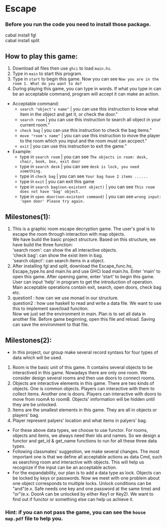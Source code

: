 # Escape

<!-- Instell the packages -->
<!-- It will take many times -->
### Before you run the code you need to install those package.
cabal install fgl  
cabal install split  


How to play this game:  
------
1. Download all files then use `ghci` to load `main.hs`.
2. Type in `main` to start this program.
3. Type in `start` to begin this game. Now you can see `Now you are in the room 1. What do you want to do?`
4. During playing this game, you can type in words. If what you type in can be an acceptable command, program will accept it can make an action.  
* Acceptable command:  
     * `search "object's name"`                               | you can use this instruction to know what item in the object and get it, or check the door."  
     * `search room`                                        | you can use this instruction to search all object in your current room."  
     * `check bag`                                          | you can use this instruction to check the bag items."  
     * `move "room's name"`                                   | you can use this instruction to move the player to the room which you input and the room must can accpect."  
     * `exit`                                               | you can use this instruction to exit the game."  
* Example:  
     * type in `search room`                                  | you can see `The objects in room: desk, chair, book, box, exit door`  
     * type in `search desk`                                  | you can see `desk is lock, you need something.`  
     * type in `check bag`                                    | you can see `Your bag have 2 items ......`
     * type in `exit`                                         | you can exit this game
     * type in `search bag(non-existent object)`              | you can see `This room does not have 'bag' object.`  
     * type in `open door(non-existent command)`              | you can see `wrong input: 'open door' Please try again.`

<!-- 1. A brief description of your project goals (you can take this from your project proposal), and your current progress toward achieving those goals.
     2. Instructions for how to run your project (e.g. which file to load in GHCi), including several example inputs, if applicable.
     3. In Milestone #1: a list of 2–4 design questions that you have about your project, that you would like to discuss during the workshop.-->
Milestones(1):  
----- 
1. This is a graphic room escape decryption game. The user's goal is to escape the room through interaction with map objects.  
   We have build the basic project structure. Based on this structure, we have build the three function:   
   'search room': can show the all interactive objects.  
   'check bag': can show the exist item in bag.  
   'search object': can search items in a object.  
2. After installing fgl and split, download the Escape_func.hs, Escape_type.hs and main.hs and use GHCi load main.hs. Enter 'main' to open this game. After opening game, enter 'start' to begin this game. User can input 'help' in program to get the introduction of operation. Main acceptable operations contain exit, search, open doors, check bag etc. 
3. question1 : how can we use monad in our structure.   
   question2 : how use haskell to read and write a data file. We want to use this to implement save/load funciton.  
               Now we just set the environment in main. Plan is to set all data in another file. Before game beginning, open this file and                 reload. Saving can save the environment to that file.   
   
Milestones(2):  
-----  
* In this project, our group make several record syntaxs for four types of data which will be used.  
1. Room is the basic unit of this game. It contains several objects to be interactived in this game. Nowadays there are only one room. We consider design several rooms and then use doors to connect rooms.  
2. Objects are interactive elements in this game. There are two kinds of objects. One is common objects. Players can interactive with them to collect items. Another one is doors. Players can interactive with doors to move from roomA to roomB. Objects' imformation will be hidden until they are be unlocked.  
3. Items are the smallest elements in this game. They are all in objects or players' bag.  
4. Player represent palyers' location and what items in palyers' bag.  
* For these above data types, we choose to use functor. For rooms, objects and items, we always need their ids and names. So we design a functor and get_id & get_name functions to run for all these three data types.  
* Following classmates' suggestion, we make several changes. The most important one is that we define all acceptable actions as data Cmd, such as searching room and interactive with objects. This will help us recognize if the input can be an acceptable action.  
* For the expandability, our plan is to add a data type as lock. Objects can be locked by keys or passwords. Now we meet with one problem about one object corresponds to multiple locks. Unlock conditions can be "and"(e.x. Safe needs one key and one password at the same time) and "or"(e.x. DoorA can be unlocked by either Key1 or Key2). We want to find out if functor or something else can help us achieve it.

### Hint: if you can not pass the game, you can see the `house map.pdf` file to help you.
